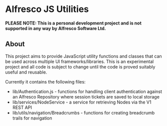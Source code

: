 # Alfresco JS Utilities

**PLEASE NOTE: This is a personal development project and is not supported in any way by Alfresco Software Ltd.**

## About
This project aims to provide JavaScript utility functions and classes that can be used across multiple UI frameworks/libraries. This is an experimental project and all code is subject to change until the code is proved suitably useful and reusable. 

Currently it contains the following files:
* lib/Authentication.js - functions for handling client authentication against an Alfresco Repository where session tickets are saved to local storage
* lib/services/NodeService - a service for retrieving Nodes via the V1 REST API
* lib/utils/navigation/Breadcrumbs - functions for creating breadcrumb trails for navigation
